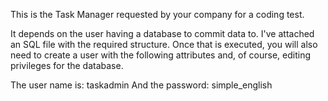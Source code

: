 This is the Task Manager requested by your company for a coding test.

It depends on the user having a database to commit data to. I've attached an SQL file with the required structure. Once that is executed, you will also need to create a user with the following attributes and, of course, editing privileges for the database.

The user name is: taskadmin
And the password: simple_english
